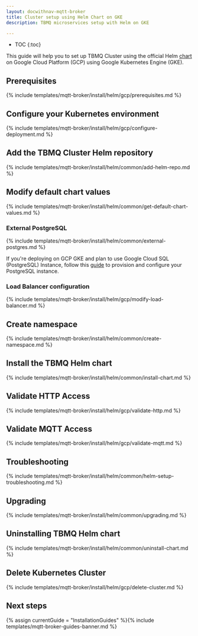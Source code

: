 ```yaml
---
layout: docwithnav-mqtt-broker
title: Cluster setup using Helm Chart on GKE
description: TBMQ microservices setup with Helm on GKE

---
```


* TOC
{:toc}

This guide will help you to set up TBMQ Cluster using the official Helm [chart](https://artifacthub.io/packages/helm/tbmq-helm-chart/tbmq-cluster) 
on Google Cloud Platform (GCP) using Google Kubernetes Engine (GKE).

## Prerequisites

{% include templates/mqtt-broker/install/helm/gcp/prerequisites.md %}

## Configure your Kubernetes environment

{% include templates/mqtt-broker/install/helm/gcp/configure-deployment.md %}

## Add the TBMQ Cluster Helm repository

{% include templates/mqtt-broker/install/helm/common/add-helm-repo.md %}

## Modify default chart values

{% include templates/mqtt-broker/install/helm/common/get-default-chart-values.md %}

### External PostgreSQL

{% include templates/mqtt-broker/install/helm/common/external-postgres.md %}

If you're deploying on GCP GKE and plan to use Google Cloud SQL (PostgreSQL) Instance, follow this
[guide](/docs/mqtt-broker/install/cluster/gcp-cluster-setup/#step-5-provision-google-cloud-sql-postgresql-instance) to provision
and configure your PostgreSQL instance.

### Load Balancer configuration

{% include templates/mqtt-broker/install/helm/gcp/modify-load-balancer.md %}

## Create namespace

{% include templates/mqtt-broker/install/helm/common/create-namespace.md %}

## Install the TBMQ Helm chart

{% include templates/mqtt-broker/install/helm/common/install-chart.md %}

## Validate HTTP Access

{% include templates/mqtt-broker/install/helm/gcp/validate-http.md %}

## Validate MQTT Access

{% include templates/mqtt-broker/install/helm/gcp/validate-mqtt.md %}

## Troubleshooting

{% include templates/mqtt-broker/install/helm/common/helm-setup-troubleshooting.md %}

## Upgrading

{% include templates/mqtt-broker/install/helm/common/upgrading.md %}

## Uninstalling TBMQ Helm chart

{% include templates/mqtt-broker/install/helm/common/uninstall-chart.md %}

## Delete Kubernetes Cluster

{% include templates/mqtt-broker/install/helm/gcp/delete-cluster.md %}

## Next steps

{% assign currentGuide = "InstallationGuides" %}{% include templates/mqtt-broker-guides-banner.md %}
